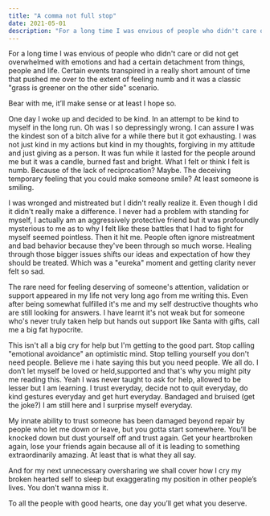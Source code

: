 ```yaml
---
title: "A comma not full stop"
date: 2021-05-01
description: "For a long time I was envious of people who didn't care or did not get overwhelmed with emotions..."
---
```


For a long time I was envious of people who didn't care or did not get overwhelmed with emotions and had a certain detachment from things, people and life. Certain events transpired in a really short amount of time that pushed me over to the extent of feeling numb and it was a classic "grass is greener on the other side" scenario.

Bear with me, it’ll make sense or at least I hope so.

One day I woke up and decided to be kind. In an attempt to be kind to myself in the long run. Oh was I so depressingly wrong. I can assure I was the kindest son of a bitch alive for a while there but it got exhausting. I was not just kind in my actions but kind in my thoughts, forgiving in my attitude and just giving as a person. It was fun while it lasted for the people around me but it was a candle, burned fast and bright. What I felt or think I felt is numb. Because of the lack of reciprocation? Maybe. The deceiving temporary feeling that you could make someone smile? At least someone is smiling.

I was wronged and mistreated but I didn't really realize it. Even though I did it didn't really make a difference. I never had a problem with standing for myself, I actually am an aggressively protective friend but it was profoundly mysterious to me as to why I felt like these battles that I had to fight for myself seemed pointless. Then it hit me. People often ignore mistreatment and bad behavior because they've been through so much worse. Healing through those bigger issues shifts our ideas and expectation of how they should be treated. Which was a "eureka" moment and getting clarity never felt so sad.

The rare need for feeling deserving of someone's attention, validation or support appeared in my life not very long ago from me writing this. Even after being somewhat fulfilled it's me and my self destructive thoughts who are still looking for answers. I have learnt it's not weak but for someone who's never truly taken help but hands out support like Santa with gifts, call me a big fat hypocrite.

This isn't all a big cry for help but I'm getting to the good part. Stop calling "emotional avoidance" an optimistic mind. Stop telling yourself you don't need people. Believe me i hate saying this but you need people. We all do. I don’t let myself be loved or held,supported and that's why you might pity me reading this. Yeah I was never taught to ask for help, allowed to be lesser but I am learning. I trust everyday, decide not to quit everyday, do kind gestures everyday and get hurt everyday. Bandaged and bruised (get the joke?) I am still here and I surprise myself everyday.

My innate ability to trust someone has been damaged beyond repair by people who let me down or leave, but you gotta start somewhere. You’ll be knocked down but dust yourself off and trust again. Get your heartbroken again, lose your friends again because all of it is leading to something extraordinarily amazing. At least that is what they all say.

And for my next unnecessary oversharing we shall cover how I cry my broken hearted self to sleep but exaggerating my position in other people’s lives. You don't wanna miss it.

To all the people with good hearts, one day you’ll get what you deserve.